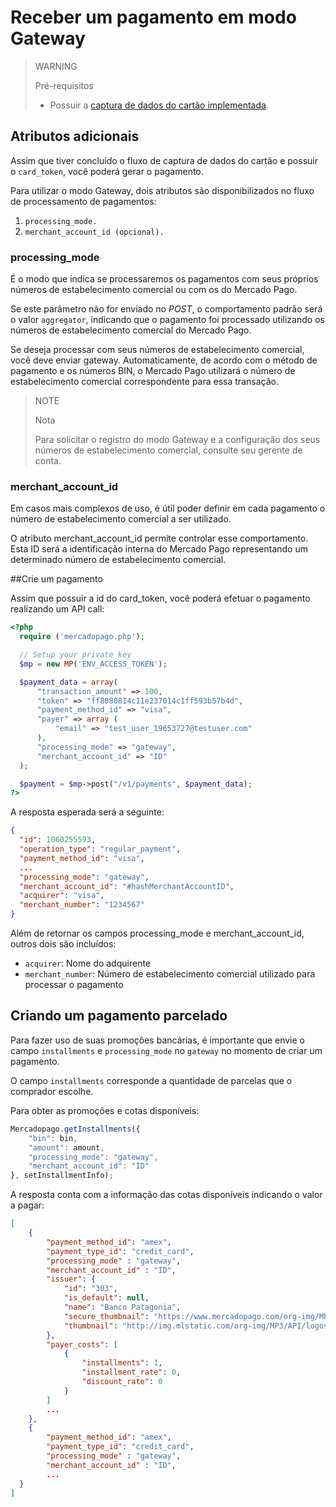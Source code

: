 # Receber um pagamento em modo Gateway

> WARNING
>
> Pré-requisitos
>
> * Possuir a [captura de dados do cartão implementada](/guides/payments/api/receiving-payment-by-card.pt.md).

## Atributos adicionais

Assim que tiver concluído o fluxo de captura de dados do cartão e possuir o `card_token`, você poderá gerar o pagamento.

Para utilizar o modo Gateway, dois atributos são disponibilizados no fluxo de processamento de pagamentos:

1. `processing_mode.`
2. `merchant_account_id (opcional).`

### processing_mode

É o modo que indica se processaremos os pagamentos com seus próprios números de estabelecimento comercial ou com os do Mercado Pago.

Se este parâmetro não for enviado no *POST*, o comportamento padrão será o valor `aggregator`, indicando que o pagamento foi processado utilizando os números de estabelecimento comercial do Mercado Pago.

Se deseja processar com seus números de estabelecimento comercial, você deve enviar gateway. Automaticamente, de acordo com o método de pagamento e os números BIN, o Mercado Pago utilizará o número de estabelecimento comercial correspondente para essa transação.

> NOTE
>
> Nota
>
> Para solicitar o registro do modo Gateway e a configuração dos seus números de estabelecimento comercial, consulte seu gerente de conta.

### merchant_account_id

Em casos mais complexos de uso, é útil poder definir em cada pagamento o número de estabelecimento comercial a ser utilizado.

O atributo merchant_account_id permite controlar esse comportamento. Esta ID será a identificação interna do Mercado Pago representando um determinado número de estabelecimento comercial.

##Crie um pagamento

Assim que possuir a id do card_token, você poderá efetuar o pagamento realizando um API call:

```php
<?php
  require ('mercadopago.php');

  // Setup your private key
  $mp = new MP('ENV_ACCESS_TOKEN');

  $payment_data = array(
      "transaction_amount" => 100,
      "token" => "ff8080814c11e237014c1ff593b57b4d",
      "payment_method_id" => "visa",
      "payer" => array (
          "email" => "test_user_19653727@testuser.com"
      ),
      "processing_mode" => "gateway",
      "merchant_account_id" => "ID"
  );

  $payment = $mp->post("/v1/payments", $payment_data);
?>
```

A resposta esperada será a seguinte:

```json
{
  "id": 1060255593,
  "operation_type": "regular_payment",
  "payment_method_id": "visa",
  ...
  "processing_mode": "gateway",
  "merchant_account_id": "#hashMerchantAccountID",
  "acquirer": "visa",
  "merchant_number": "1234567"
}
```

Além de retornar os campos processing_mode e merchant_account_id, outros dois são incluídos:

* `acquirer`: Nome do adquirente
* `merchant_number`: Número de estabelecimento comercial utilizado para processar o pagamento

## Criando um pagamento parcelado

Para fazer uso de suas promoções bancárias, é importante que envie o campo `installments` e `processing_mode` no `gateway` no momento de criar um pagamento.

O campo `installments` corresponde a quantidade de parcelas que o comprador escolhe.

Para obter as promoções e cotas disponíveis:

```javascript
Mercadopago.getInstallments({
    "bin": bin,
    "amount": amount,
    "processing_mode": "gateway",
    "merchant_account_id": "ID"
}, setInstallmentInfo);
```

A resposta conta com a informação das cotas disponíveis indicando o valor a pagar:

```json
[
    {
        "payment_method_id": "amex",
        "payment_type_id": "credit_card",
        "processing_mode" : "gateway",
        "merchant_account_id" : "ID",
        "issuer": {
            "id": "303",
            "is_default": null,
            "name": "Banco Patagonia",
            "secure_thumbnail": "https://www.mercadopago.com/org-img/MP3/API/logos/303.gif",
            "thumbnail": "http://img.mlstatic.com/org-img/MP3/API/logos/303.gif"
        },
        "payer_costs": [
            {
                "installments": 1,
                "installment_rate": 0,
                "discount_rate": 0
            }
        ]
        ...
    },
    {
        "payment_method_id": "amex",
        "payment_type_id": "credit_card",
        "processing_mode" : "gateway",
        "merchant_account_id" : "ID",
        ...
  }
]
```

